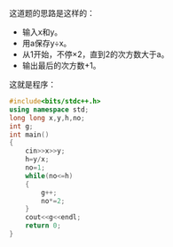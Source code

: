 这道题的思路是这样的：

* 输入x和y。
* 用a保存y÷x。
* 从1开始，不停×2，直到2的次方数大于a。
* 输出最后的次方数+1。

这就是程序：
```cpp
#include<bits/stdc++.h>
using namespace std;
long long x,y,h,no;
int g;
int main()
{
	cin>>x>>y;
	h=y/x;
	no=1;
	while(no<=h)
	{
		g++;
		no*=2;
	}
	cout<<g<<endl;
	return 0;
}
```
